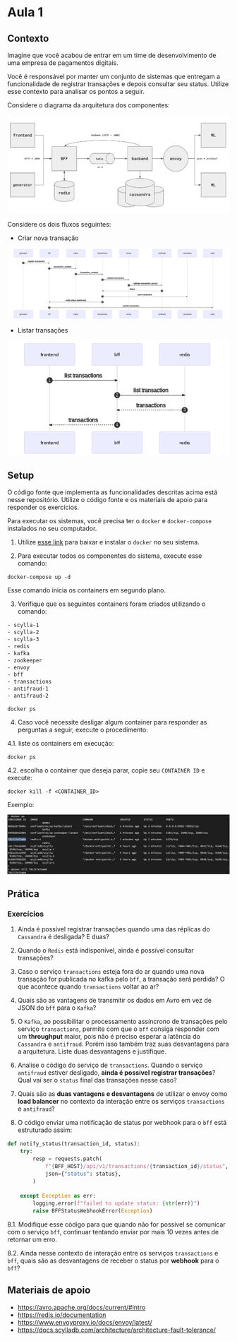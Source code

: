 # Aula 1

## Contexto

Imagine que você acabou de entrar em um time de desenvolvimento de uma empresa de pagamentos digitais.

Você é responsável por manter um conjunto de sistemas que entregam a funcionalidade de registrar transações e depois consultar seu status. Utilize esse contexto para analisar os pontos a seguir.

Considere o diagrama da arquitetura dos componentes:

![Arquitetura](diagrams/arquitetura.png)

Considere os dois fluxos seguintes:

- Criar nova transação

![](diagrams/create_transaction.png)

- Listar transações

![](diagrams/list_transactions.png)

## Setup

O código fonte que implementa as funcionalidades descritas acima está nesse repositório. Utilize o código fonte e os materiais de apoio para responder os exercícios.

Para executar os sistemas, você precisa ter o `docker` e `docker-compose` instalados no seu computador.

1. Utilize [esse link](https://docs.docker.com/get-docker/) para baixar e instalar o `docker` no seu sistema.

2. Para executar todos os componentes do sistema, execute esse comando:

```
docker-compose up -d
```

Esse comando inicia os containers em segundo plano.

3. Verifique que os seguintes containers foram criados utilizando o comando:

```
- scylla-1
- scylla-2
- scylla-3
- redis
- kafka
- zookeeper
- envoy
- bff
- transactions
- antifraud-1
- antifraud-2
```

```
docker ps
```

4. Caso você necessite desligar algum container para responder as perguntas a seguir, execute o procedimento:

4.1. liste os containers em execução:

```
docker ps
```

4.2. escolha o container que deseja parar, copie seu `CONTAINER ID` e execute:

```
docker kill -f <CONTAINER_ID>
```


Exemplo:

![](diagrams/docker.png)

## Prática

### Exercícios

1. Ainda é possível registrar transações quando uma das réplicas do `Cassandra` é desligada? E duas?

2. Quando o `Redis` está indisponível, ainda é possível consultar transações?

3. Caso o serviço `transactions` esteja fora do ar quando uma nova transação for publicada no kafka pelo `bff`, a transação será perdida? O que acontece quando `transactions` voltar ao ar?

4. Quais são as vantagens de transmitir os dados em Avro em vez de JSON do `bff` para o `Kafka`?

5. O `Kafka`, ao possibilitar o processamento assíncrono de transações pelo serviço `transactions`, permite com que o `bff` consiga responder com um __throughput__ maior, pois não é preciso esperar a latência do `Cassandra` e `antifraud`. Porém isso também traz suas desvantagens para a arquitetura. Liste duas desvantagens e justifique.

6. Analise o código do serviço de `transactions`. Quando o serviço `antifraud` estiver desligado, **ainda é possível registrar transações**? Qual vai ser o `status` final das transações nesse caso?

7. Quais são as **duas vantagens e desvantagens** de utilizar o envoy como __load balancer__ no contexto da interação entre os serviços `transactions` e `antifraud`?

8. O código enviar uma notificação de status por webhook para o `bff` está estruturado assim:

```python
def notify_status(transaction_id, status):
    try:
        resp = requests.patch(
            f"{BFF_HOST}/api/v1/transactions/{transaction_id}/status",
            json={"status": status},
        )

    except Exception as err:
        logging.error(f"failed to update status: {str(err)}")
        raise BFFStatusWebhookError(Exception)
```

8.1. Modifique esse código para que quando não for possível se comunicar com o serviço `bff`, continuar tentando enviar por mais 10 vezes antes de retornar um erro.

8.2. Ainda nesse contexto de interação entre os serviços `transactions` e `bff`, quais são as desvantagens de receber o status por __webhook__ para o `bff`?

## Materiais de apoio

- https://avro.apache.org/docs/current/#intro
- https://redis.io/documentation
- https://www.envoyproxy.io/docs/envoy/latest/
- https://docs.scylladb.com/architecture/architecture-fault-tolerance/
